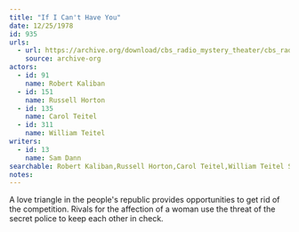 ```yaml
---
title: "If I Can't Have You"
date: 12/25/1978
id: 935
urls: 
  - url: https://archive.org/download/cbs_radio_mystery_theater/cbs_radio_mystery_theater-0901-0950.zip/cbs_radio_mystery_theater-0901-0950%2Fcbsrmt_0935_if_i_cant_have_you.mp3
    source: archive-org
actors:  
  - id: 91
    name: Robert Kaliban  
  - id: 151
    name: Russell Horton  
  - id: 135
    name: Carol Teitel  
  - id: 311
    name: William Teitel
writers:  
  - id: 13
    name: Sam Dann
searchable: Robert Kaliban,Russell Horton,Carol Teitel,William Teitel Sam Dann
notes:  
---
```

A love triangle in the people's republic provides opportunities to get rid of the competition. Rivals for the affection of a woman use the threat of the secret police to keep each other in check.